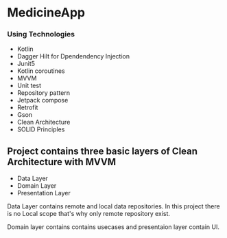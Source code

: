 # MedicineApp



### Using Technologies ###

* Kotlin
* Dagger Hilt for Dpendendency Injection
* Junit5
* Kotlin coroutines
* MVVM
* Unit test
* Repository pattern 
* Jetpack compose
* Retrofit 
* Gson
* Clean Architecture
* SOLID Principles 

## Project contains three basic layers of Clean Architecture with MVVM ##
* Data Layer
* Domain Layer
* Presentation Layer

Data Layer contains remote and local data repositories. In this project there is no Local scope that's why only remote repository exist.

Domain layer contains contains usecases and presentaion layer contain UI.
